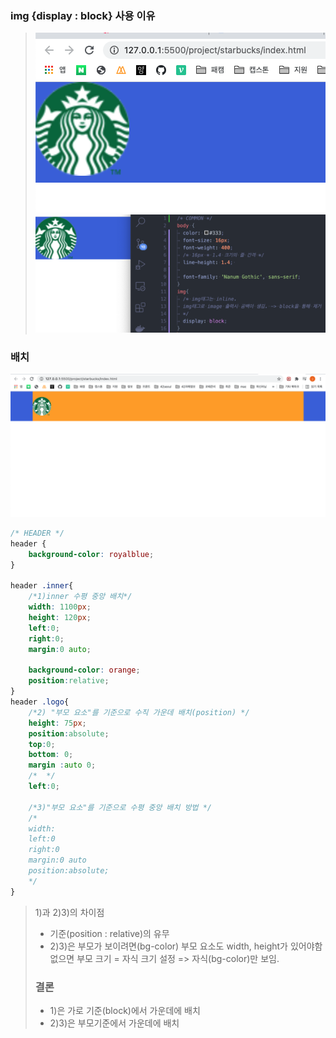 ### img {display : block} 사용 이유
>![](../../../md_image/imgblock1.png)
>![](../../../md_image/imgblock2.png)


### 배치
![](../../../md_image/code_position.png)
```css
/* HEADER */
header {
	background-color: royalblue;
}

header .inner{
	/*1)inner 수평 중앙 배치*/
	width: 1100px;
	height: 120px;
	left:0;
	right:0;
	margin:0 auto;

	background-color: orange;
	position:relative;
}
header .logo{
	/*2) "부모 요소"를 기준으로 수직 가운데 배치(position) */
	height: 75px;
	position:absolute;
	top:0;
	bottom: 0;
	margin :auto 0;
	/*  */
	left:0;
	
	/*3)"부모 요소"를 기준으로 수평 중앙 배치 방법 */
	/* 
	width:
	left:0
	right:0
	margin:0 auto
	position:absolute;
	*/
}
```
>1)과 2)3)의 차이점
>- 기준(position : relative)의 유무
>- 2)3)은 부모가 보이려면(bg-color) 부모 요소도 width, height가 있어야함  
>  없으면 부모 크기 = 자식 크기 설정 => 자식(bg-color)만 보임.
>### 결론 
>- 1)은 가로 기준(block)에서 가운데에 배치  
>- 2)3)은 부모기준에서 가운데에 배치
   
  